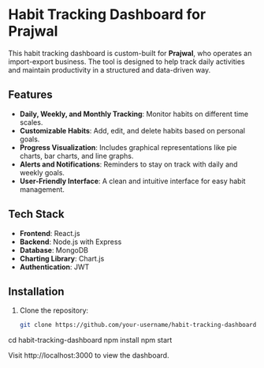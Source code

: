 # Habit Tracking Dashboard for Prajwal

This habit tracking dashboard is custom-built for **Prajwal**, who operates an import-export business. The tool is designed to help track daily activities and maintain productivity in a structured and data-driven way.

## Features
- **Daily, Weekly, and Monthly Tracking**: Monitor habits on different time scales.
- **Customizable Habits**: Add, edit, and delete habits based on personal goals.
- **Progress Visualization**: Includes graphical representations like pie charts, bar charts, and line graphs.
- **Alerts and Notifications**: Reminders to stay on track with daily and weekly goals.
- **User-Friendly Interface**: A clean and intuitive interface for easy habit management.

## Tech Stack
- **Frontend**: React.js
- **Backend**: Node.js with Express
- **Database**: MongoDB
- **Charting Library**: Chart.js
- **Authentication**: JWT

## Installation

1. Clone the repository:
   ```bash
   git clone https://github.com/your-username/habit-tracking-dashboard.git
cd habit-tracking-dashboard
npm install
npm start

Visit http://localhost:3000 to view the dashboard.
